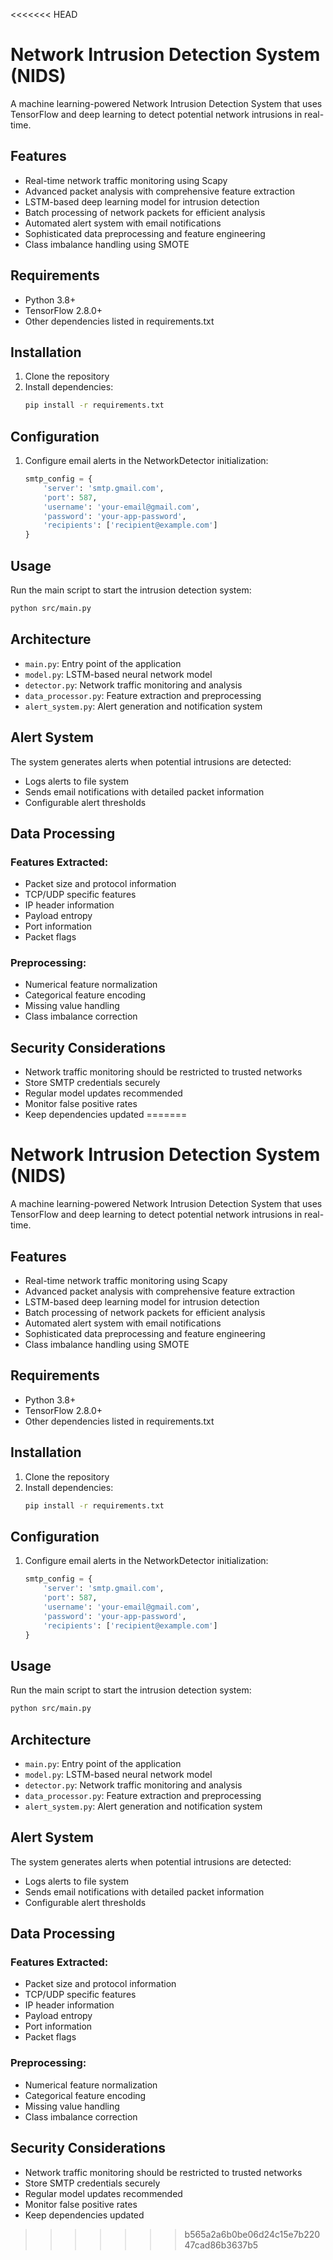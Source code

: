 <<<<<<< HEAD
# Network Intrusion Detection System (NIDS)

A machine learning-powered Network Intrusion Detection System that uses TensorFlow and deep learning to detect potential network intrusions in real-time.

## Features

- Real-time network traffic monitoring using Scapy
- Advanced packet analysis with comprehensive feature extraction
- LSTM-based deep learning model for intrusion detection
- Batch processing of network packets for efficient analysis
- Automated alert system with email notifications
- Sophisticated data preprocessing and feature engineering
- Class imbalance handling using SMOTE

## Requirements

- Python 3.8+
- TensorFlow 2.8.0+
- Other dependencies listed in requirements.txt

## Installation

1. Clone the repository
2. Install dependencies:
   ```bash
   pip install -r requirements.txt
   ```

## Configuration

1. Configure email alerts in the NetworkDetector initialization:
   ```python
   smtp_config = {
       'server': 'smtp.gmail.com',
       'port': 587,
       'username': 'your-email@gmail.com',
       'password': 'your-app-password',
       'recipients': ['recipient@example.com']
   }
   ```

## Usage

Run the main script to start the intrusion detection system:

```bash
python src/main.py
```

## Architecture

- `main.py`: Entry point of the application
- `model.py`: LSTM-based neural network model
- `detector.py`: Network traffic monitoring and analysis
- `data_processor.py`: Feature extraction and preprocessing
- `alert_system.py`: Alert generation and notification system

## Alert System

The system generates alerts when potential intrusions are detected:

- Logs alerts to file system
- Sends email notifications with detailed packet information
- Configurable alert thresholds

## Data Processing

### Features Extracted:

- Packet size and protocol information
- TCP/UDP specific features
- IP header information
- Payload entropy
- Port information
- Packet flags

### Preprocessing:

- Numerical feature normalization
- Categorical feature encoding
- Missing value handling
- Class imbalance correction

## Security Considerations

- Network traffic monitoring should be restricted to trusted networks
- Store SMTP credentials securely
- Regular model updates recommended
- Monitor false positive rates
- Keep dependencies updated
=======
# Network Intrusion Detection System (NIDS)

A machine learning-powered Network Intrusion Detection System that uses TensorFlow and deep learning to detect potential network intrusions in real-time.

## Features

- Real-time network traffic monitoring using Scapy
- Advanced packet analysis with comprehensive feature extraction
- LSTM-based deep learning model for intrusion detection
- Batch processing of network packets for efficient analysis
- Automated alert system with email notifications
- Sophisticated data preprocessing and feature engineering
- Class imbalance handling using SMOTE

## Requirements

- Python 3.8+
- TensorFlow 2.8.0+
- Other dependencies listed in requirements.txt

## Installation

1. Clone the repository
2. Install dependencies:
   ```bash
   pip install -r requirements.txt
   ```

## Configuration

1. Configure email alerts in the NetworkDetector initialization:
   ```python
   smtp_config = {
       'server': 'smtp.gmail.com',
       'port': 587,
       'username': 'your-email@gmail.com',
       'password': 'your-app-password',
       'recipients': ['recipient@example.com']
   }
   ```

## Usage

Run the main script to start the intrusion detection system:

```bash
python src/main.py
```

## Architecture

- `main.py`: Entry point of the application
- `model.py`: LSTM-based neural network model
- `detector.py`: Network traffic monitoring and analysis
- `data_processor.py`: Feature extraction and preprocessing
- `alert_system.py`: Alert generation and notification system

## Alert System

The system generates alerts when potential intrusions are detected:

- Logs alerts to file system
- Sends email notifications with detailed packet information
- Configurable alert thresholds

## Data Processing

### Features Extracted:

- Packet size and protocol information
- TCP/UDP specific features
- IP header information
- Payload entropy
- Port information
- Packet flags

### Preprocessing:

- Numerical feature normalization
- Categorical feature encoding
- Missing value handling
- Class imbalance correction

## Security Considerations

- Network traffic monitoring should be restricted to trusted networks
- Store SMTP credentials securely
- Regular model updates recommended
- Monitor false positive rates
- Keep dependencies updated
>>>>>>> b565a2a6b0be06d24c15e7b22047cad86b3637b5

